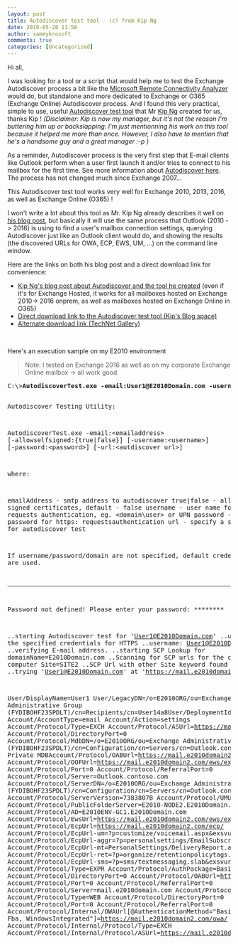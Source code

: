 ```yaml
---
layout: post
title: Autodiscover test tool - (c) from Kip Ng
date: 2018-05-28 11:58
author: sammykrosoft
comments: true
categories: [Uncategorized]
---
```

Hi all,

I was looking for a tool or a script that would help me to test the Exchange Autodiscover process a bit like the <a target="_blank" href="https://testconnectivity.microsoft.com/" rel="noopener">Microsoft Remote Connectivity Analyzer</a> would do, but standalone and more dedicated to Exchange or O365 (Exchange Online) Autodiscover process. And I found this very practical, simple to use, useful <a target="_blank" href="https://blogs.technet.microsoft.com/provtest/2010/08/13/exchange-server-2010-sp1-beta-hosting-deployment-part-9-autodiscover/" rel="noopener">Autodiscover test tool</a> that Mr <a target="_blank" href="https://social.technet.microsoft.com/profile/Kip+Ng" rel="noopener">Kip Ng</a> created for us, thanks Kip ! <em>(Disclaimer: Kip is now my manager, but it's not the reason I'm buttering him up or backslapping: I'm just mentionning his work on this tool because it helped me more than once. However, I also have to mention that he's a handsome guy and a great manager :-p )</em>

As a reminder, Autodiscover process is the very first step that E-mail clients like Outlook perform when a user first launch it and/or tries to connect to his mailbox for the first time. See more information about <a target="_blank" href="https://technet.microsoft.com/en-us/library/bb124251(v=exchg.150).aspx?f=255&amp;mspperror=-2147217396" rel="noopener">Autodiscover here</a>. The process has not changed much since Exchange 2007...

This Autodiscover test tool works very well for Exchange 2010, 2013, 2016, as well as Exchange Online (O365) !

I won't write a lot about this tool as Mr. Kip Ng already describes it well on <a target="_blank" href="https://blogs.technet.microsoft.com/provtest/2010/08/13/exchange-server-2010-sp1-beta-hosting-deployment-part-9-autodiscover/" rel="noopener">his blog post</a>, but basically it will use the same process that Outlook (2010 -&gt; 2016) is using to find a user's mailbox connection settings, querying Autodiscover just like an Outlook client would do, and showing the results (the discovered URLs for OWA, ECP, EWS, UM, ...) on the command line window.

Here are the links on both his blog post and a direct download link for convenience:
<ul>
 	<li><a target="_blank" href="https://blogs.technet.microsoft.com/provtest/2010/08/13/exchange-server-2010-sp1-beta-hosting-deployment-part-9-autodiscover/" rel="noopener">Kip Ng's blog post about Autodiscover and the tool he created</a> (even if it's for Exchange Hosted, it works for all mailboxes hosted on Exchange 2010-&gt; 2016 onprem, as well as mailboxes hosted on Exchange Online in O365)</li>
 	<li><a target="_blank" href="https://msdnshared.blob.core.windows.net/media/TNBlogsFS/prod.evol.blogs.technet.com/telligent.evolution.components.attachments/01/6982/00/00/03/34/95/63/AutodiscoverTest.zip" rel="noopener">Direct download link to the Autodiscover test tool (Kip's Blog space)</a></li>
 	<li><a target="_blank" href="https://gallery.technet.microsoft.com/office/Autodiscover-test-tool-by-3393409b" rel="noopener">Alternate download link (TechNet Gallery)</a></li>
</ul>
&nbsp;

Here's an execution sample on my E2010 environment
<blockquote>Note: I tested on Exchange 2016 as well as on my corporate Exchange Online mailbox -&gt; all work good</blockquote>
<pre>C:\&gt;<strong>AutodiscoverTest.exe -email:User1@E2010Domain.com -username:User1@E2010Domain.com</strong>

Autodiscover Testing Utility:

AutodiscoverTest.exe -email:&lt;emailaddress&gt; [-allowselfsigned:{true|false}] [-username:&lt;username&gt;] [-password:&lt;password&gt;] [-url:&lt;autdiscover url&gt;]

where:

emailAddress - smtp address to autodiscover
 true|false - allow self signed certificates, default - false
 username - user name for https: requests authentication, eg. &lt;domain\user&gt; or
UPN
 password - user password for https: requestsauthentication
 url - specify a specific url for autodiscover test

If username/password/domain are not specified, default credentials are used.

----------------------------

Password not defined!
Please enter your password: ********

..starting Autodiscover test for 'User1@E2010Domain.com'
..using the specified credentials for HTTPS
..username: User1@E2010Domain.com
..domain:
..verifying E-mail address.
..starting SCP Lookup for domainName=E2010Domain.com
..Scanning for SCP urls for the current computer Site=SITE2
..SCP Url with other Site keyword found 'https://mail.e2010domain.com/autodiscover/autodiscover.xml'
..trying 'User1@E2010Domain.com' at 'https://mail.e2010domain.com/autodiscover/autodiscover.xml'

User/DisplayName=User1
User/LegacyDN=/o=E2010ORG/ou=Exchange Administrative Group (FYDIBOHF23SPDLT)/cn=Recipients/cn=User14a8User/DeploymentId=37c0a5c5-1928-4ce9-a03d-e0b0e66cf138
Account/AccountType=email
Account/Action=settings
Account/Protocol/Type=EXCH
Account/Protocol/ASUrl=https://mail.e2010domain2.com/ews/exchange.asmx
Account/Protocol/DirectoryPort=0
Account/Protocol/MdbDN=/o=E2010ORG/ou=Exchange Administrative Group (FYDIBOHF23SPDLT)/cn=Configuration/cn=Servers/cn=Outlook.contoso.com/cn=Microsoft Private MDBAccount/Protocol/OABUrl=https://mail.e2010domain2.com/oab/ef0acab4-4923-499b-86ed-413979af4c74/
Account/Protocol/OOFUrl=https://mail.e2010domain2.com/ews/exchange.asmx
Account/Protocol/Port=0
Account/Protocol/ReferralPort=0
Account/Protocol/Server=Outlook.contoso.com
Account/Protocol/ServerDN=/o=E2010ORG/ou=Exchange Administrative Group (FYDIBOHF23SPDLT)/cn=Configuration/cn=Servers/cn=Outlook.contoso.com
Account/Protocol/ServerVersion=7383807B
Account/Protocol/UMUrl=https://mail.e2010domain2.com/ews/UM2007Legacy.asmx
Account/Protocol/PublicFolderServer=E2010-NODE2.E2010Domain.com
Account/Protocol/AD=E2010ENV-GC1.E2010Domain.com
Account/Protocol/EwsUrl=https://mail.e2010domain2.com/ews/exchange.asmx
Account/Protocol/EcpUrl=https://mail.e2010domain2.com/ecp/
Account/Protocol/EcpUrl-um=?p=customize/voicemail.aspx&amp;exsvurl=1
Account/Protocol/EcpUrl-aggr=?p=personalsettings/EmailSubscriptions.slab&amp;exsvurl=1
Account/Protocol/EcpUrl-mt=PersonalSettings/DeliveryReport.aspx?exsvurl=1&amp;IsOWA=&lt;IsOWA&gt;&amp;MsgID=&lt;MsgID&gt;&amp;Mbx=&lt;Mbx&gt;
Account/Protocol/EcpUrl-ret=?p=organize/retentionpolicytags.slab&amp;exsvurl=1
Account/Protocol/EcpUrl-sms=?p=sms/textmessaging.slab&amp;exsvurl=1
Account/Protocol/Type=EXPR
Account/Protocol/AuthPackage=Basic
Account/Protocol/DirectoryPort=0
Account/Protocol/OABUrl=https://mail.e2010domain2.com/oab/ef0acab4-4923-499b-86ed-413979af4c74/
Account/Protocol/Port=0
Account/Protocol/ReferralPort=0
Account/Protocol/Server=mail.e2010domain.com
Account/Protocol/SSL=On
Account/Protocol/Type=WEB
Account/Protocol/DirectoryPort=0
Account/Protocol/Port=0
Account/Protocol/ReferralPort=0
Account/Protocol/Internal/OWAUrl[@AuthenticationMethod="Basic, Ntlm, Fba, WindowsIntegrated"]=https://mail.e2010domain2.com/owa/
Account/Protocol/Internal/Protocol/Type=EXCH
Account/Protocol/Internal/Protocol/ASUrl=https://mail.e2010domain2.com/ews/exchange.asmx</pre>
